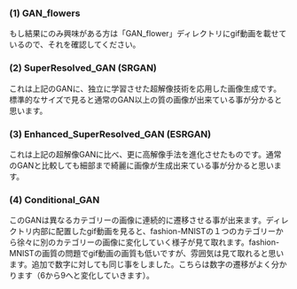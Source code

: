 ### (1) GAN_flowers
もし結果にのみ興味がある方は「GAN_flower」ディレクトリにgif動画を載せているので、それを確認してください。


### (2) SuperResolved_GAN (SRGAN)
これは上記のGANに、独立に学習させた超解像技術を応用した画像生成です。標準的なサイズで見ると通常のGAN以上の質の画像が出来ている事が分かると思います。

### (3) Enhanced_SuperResolved_GAN (ESRGAN)
これは上記の超解像GANに比べ、更に高解像手法を進化させたものです。通常のGANと比較しても細部まで綺麗に画像が生成出来ている事が分かると思います。

### (4) Conditional_GAN
このGANは異なるカテゴリーの画像に連続的に遷移させる事が出来ます。ディレクトリ内部に配置したgif動画を見ると、fashion-MNISTの１つのカテゴリーから徐々に別のカテゴリーの画像に変化していく様子が見て取れます。fashion-MNISTの画質の問題でgif動画の画質も低いですが、雰囲気は見て取れると思います。追加で数字に対しても同じ事をしました。こちらは数字の遷移がよく分かります（6から9へと変化していきます）。

